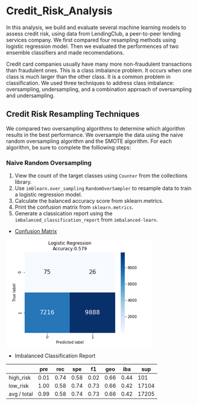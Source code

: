 # Credit_Risk_Analysis

In this analysis, we build and evaluate several machine learning models to assess credit risk, using data from LendingClub, a peer-to-peer lending services company.
We first compared four resampling methods using logistic regression model. Then we evaluated the performences of two ensemble classifiers and made recomendations.

Credit card companies usually have many more non-fraudulent transactions than fraudulent ones. This is a class imbalance problem. It occurs when one class is much larger than the other class. It is a common problem in classification. We used three techniques to address class imbalance: oversampling, undersampling, and a combination approach of oversampling and undersampling. 

## Credit Risk Resampling Techniques

We compared two oversampling algorithms to determine which algorithm results in the best performance. We oversample the data using the naive random oversampling algorithm and the SMOTE algorithm. For each algorithm, be sure to complete the folliowing steps:

### Naive Random Oversampling

1. View the count of the target classes using `Counter` from the collections library. 
3. Use `imblearn.over_sampling` `RandomOverSampler` to resample data to train a logistic regression model.
3. Calculate the balanced accuracy score from sklearn.metrics.
4. Print the confusion matrix from `sklearn.metrics`.
5. Generate a classication report using the `imbalanced_classification_report` from `imbalanced-learn`.

- [Confusion Matrix](https://github.com/karenmxm/Credit_Risk_Analysis/blob/master/Images/Confusion_Matrix.png)
 
 <img src=https://github.com/karenmxm/Credit_Risk_Analysis/blob/master/Images/Confusion_Matrix.png>



- Imbalanced Classification Report

 |               | pre | rec | spe | f1 | geo | iba | sup |
 | :-------------|-----|-----|-----|----|-----|-----|-----|
 | high_risk     | 0.01 | 0.74 | 0.58 | 0.02 | 0.66 | 0.44 | 101 |
 | low_risk      | 1.00 | 0.58 | 0.74 | 0.73 | 0.66 | 0.42 | 17104 |
 |avg / total    | 0.99 | 0.58 | 0.74 | 0.73 | 0.66 | 0.42 | 17205 |

